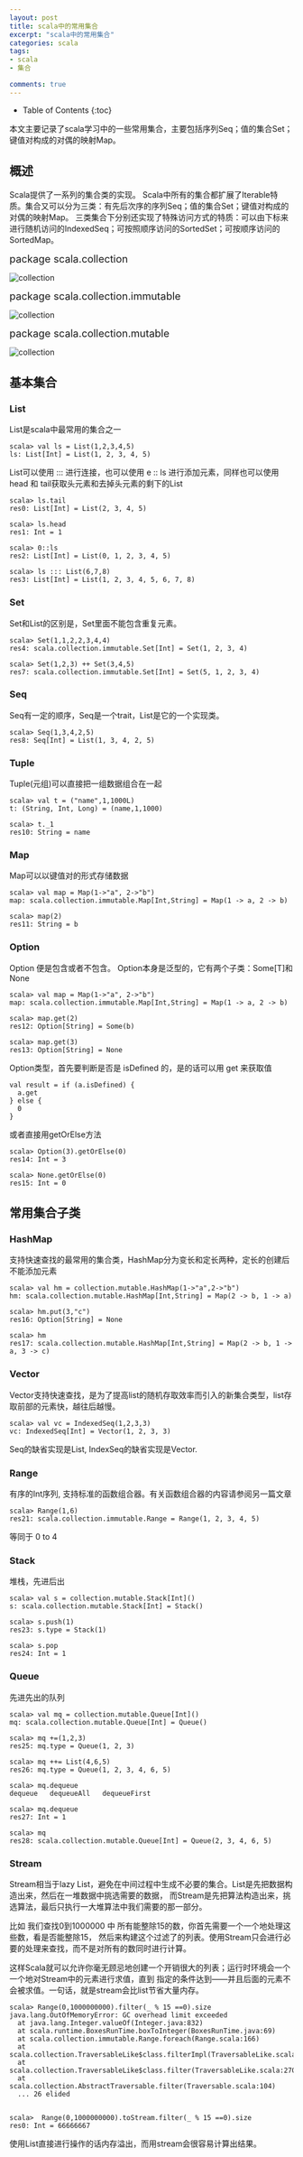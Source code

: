 ```yaml
---
layout: post
title: scala中的常用集合
excerpt: "scala中的常用集合"
categories: scala
tags: 
- scala
- 集合

comments: true
---
```


* Table of Contents
{:toc}

本文主要记录了scala学习中的一些常用集合，主要包括序列Seq；值的集合Set；键值对构成的对偶的映射Map。

## 概述

Scala提供了一系列的集合类的实现。
Scala中所有的集合都扩展了Iterable特质。集合又可以分为三类：有先后次序的序列Seq；值的集合Set；键值对构成的对偶的映射Map。
三类集合下分别还实现了特殊访问方式的特质：可以由下标来进行随机访问的IndexedSeq；可按照顺序访问的SortedSet；可按顺序访问的SortedMap。

 <font size="4"> package scala.collection </font>

 ![collection](https://github.com/springlustre/photos/blob/master/githubPages/2016_10_17_1.png)


 <font size="4"> package scala.collection.immutable </font>

 ![collection](https://github.com/springlustre/photos/blob/master/githubPages/2016_10_17_2.png)


  <font size="4"> package scala.collection.mutable </font>

 ![collection](https://github.com/springlustre/photos/blob/master/githubPages/2016_10_17_3.png)


## 基本集合

### List

List是scala中最常用的集合之一

```
scala> val ls = List(1,2,3,4,5)
ls: List[Int] = List(1, 2, 3, 4, 5)
```

List可以使用 ::: 进行连接，也可以使用 e :: ls 进行添加元素，同样也可以使用head 和 tail获取头元素和去掉头元素的剩下的List

```
scala> ls.tail
res0: List[Int] = List(2, 3, 4, 5)

scala> ls.head
res1: Int = 1

scala> 0::ls
res2: List[Int] = List(0, 1, 2, 3, 4, 5)

scala> ls ::: List(6,7,8)
res3: List[Int] = List(1, 2, 3, 4, 5, 6, 7, 8)

```

### Set

Set和List的区别是，Set里面不能包含重复元素。

```
scala> Set(1,1,2,2,3,4,4)
res4: scala.collection.immutable.Set[Int] = Set(1, 2, 3, 4)

scala> Set(1,2,3) ++ Set(3,4,5)
res7: scala.collection.immutable.Set[Int] = Set(5, 1, 2, 3, 4)

```

### Seq

Seq有一定的顺序，Seq是一个trait，List是它的一个实现类。

```
scala> Seq(1,3,4,2,5)
res8: Seq[Int] = List(1, 3, 4, 2, 5)
```

### Tuple

Tuple(元组)可以直接把一组数据组合在一起

```
scala> val t = ("name",1,1000L)
t: (String, Int, Long) = (name,1,1000)

scala> t._1
res10: String = name

```

### Map

Map可以以键值对的形式存储数据

```
scala> val map = Map(1->"a", 2->"b")
map: scala.collection.immutable.Map[Int,String] = Map(1 -> a, 2 -> b)

scala> map(2)
res11: String = b
```

### Option

Option 便是包含或者不包含。
Option本身是泛型的，它有两个子类：Some[T]和None

```
scala> val map = Map(1->"a", 2->"b")
map: scala.collection.immutable.Map[Int,String] = Map(1 -> a, 2 -> b)

scala> map.get(2)
res12: Option[String] = Some(b)

scala> map.get(3)
res13: Option[String] = None

```

Option类型，首先要判断是否是 isDefined 的，是的话可以用 get 来获取值

```
val result = if (a.isDefined) {
  a.get
} else {
  0
}

```

或者直接用getOrElse方法

```
scala> Option(3).getOrElse(0)
res14: Int = 3

scala> None.getOrElse(0)
res15: Int = 0
```


## 常用集合子类

### HashMap 

支持快速查找的最常用的集合类，HashMap分为变长和定长两种，定长的创建后不能添加元素

```
scala> val hm = collection.mutable.HashMap(1->"a",2->"b")
hm: scala.collection.mutable.HashMap[Int,String] = Map(2 -> b, 1 -> a)

scala> hm.put(3,"c")
res16: Option[String] = None

scala> hm
res17: scala.collection.mutable.HashMap[Int,String] = Map(2 -> b, 1 -> a, 3 -> c)

```

### Vector

Vector支持快速查找，是为了提高list的随机存取效率而引入的新集合类型，list存取前部的元素快，越往后越慢。

```
scala> val vc = IndexedSeq(1,2,3,3)
vc: IndexedSeq[Int] = Vector(1, 2, 3, 3)
```

Seq的缺省实现是List, IndexSeq的缺省实现是Vector.

###  Range 

有序的Int序列, 支持标准的函数组合器。有关函数组合器的内容请参阅另一篇文章 

```
scala> Range(1,6)
res21: scala.collection.immutable.Range = Range(1, 2, 3, 4, 5)

```

等同于 0 to 4

### Stack

堆栈，先进后出

```
scala> val s = collection.mutable.Stack[Int]()
s: scala.collection.mutable.Stack[Int] = Stack()

scala> s.push(1)
res23: s.type = Stack(1)

scala> s.pop
res24: Int = 1
```

### Queue

先进先出的队列

```
scala> val mq = collection.mutable.Queue[Int]()
mq: scala.collection.mutable.Queue[Int] = Queue()

scala> mq +=(1,2,3)
res25: mq.type = Queue(1, 2, 3)

scala> mq ++= List(4,6,5)
res26: mq.type = Queue(1, 2, 3, 4, 6, 5)

scala> mq.dequeue
dequeue   dequeueAll   dequeueFirst

scala> mq.dequeue
res27: Int = 1

scala> mq
res28: scala.collection.mutable.Queue[Int] = Queue(2, 3, 4, 6, 5)

```

### Stream

Stream相当于lazy List，避免在中间过程中生成不必要的集合。List是先把数据构造出来，然后在一堆数据中挑选需要的数据，
而Stream是先把算法构造出来，挑选算法，最后只执行一大堆算法中我们需要的那一部分。

比如 我们查找0到1000000 中 所有能整除15的数，你首先需要一个一个地处理这些数，看是否能整除15，
然后来构建这个过滤了的列表。使用Stream只会进行必要的处理来查找，而不是对所有的数同时进行计算。

这样Scala就可以允许你毫无顾忌地创建一个开销很大的列表；运行时环境会一个一个地对Stream中的元素进行求值，直到
指定的条件达到——并且后面的元素不会被求值。一句话，就是stream会比list节省大量内存。

```
scala> Range(0,1000000000).filter(_ % 15 ==0).size
java.lang.OutOfMemoryError: GC overhead limit exceeded
  at java.lang.Integer.valueOf(Integer.java:832)
  at scala.runtime.BoxesRunTime.boxToInteger(BoxesRunTime.java:69)
  at scala.collection.immutable.Range.foreach(Range.scala:166)
  at scala.collection.TraversableLike$class.filterImpl(TraversableLike.scala
  at scala.collection.TraversableLike$class.filter(TraversableLike.scala:270
  at scala.collection.AbstractTraversable.filter(Traversable.scala:104)
  ... 26 elided


scala>  Range(0,1000000000).toStream.filter(_ % 15 ==0).size
res0: Int = 66666667
```

使用List直接进行操作的话内存溢出，而用stream会很容易计算出结果。
